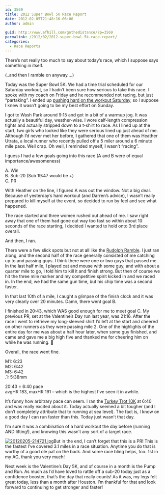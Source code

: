 ```yaml
---
id: 3569
title: 2012 Super Bowl 5K Race Report
date: 2012-02-05T21:48:16-06:00
author: admin
  
guid: http://www.afhill.com/gothedistance/?p=3569
permalink: /2012/02/2012-super-bowl-5k-race-report/
categories:
  - Race Reports
---
```

There’s not really too much to say about today’s race, which I suppose says something in itself. 

(..and then I ramble on anyway&#8230;.)

Today was the Super Bowl 5K. We had a time trial scheduled for our Saturday workout, so I hadn’t been sure how serious to take this race. I spoke with my coach on Friday and he recommended not racing, but just “partaking”. I ended up [pushing hard on the workout Saturday](http://www.afhill.com/gothedistance/2012/02/parking/ "Parking on a driveway and running in a parking garage!"), so I suppose I knew it wasn’t going to be my best effort on Sunday. 

I got to Wash Park around 9:15 and got in a bit of a warmup jog. It was actually a beautiful day, weather-wise. I wore calf-length compression tights and actually stripped down to a t-shirt to race. As I lined up at the start, two girls who looked like they were serious lined up just ahead of me. Although I’d never met her before, I gathered that one of them was Heather Utrata, a local runner who recently pulled off a 5 miler around a 6 minute mile pace. Well crap. Oh well, I reminded myself, I wasn’t “racing”. 

I guess I had a few goals going into this race (A and B were of equal importance/awesomeness)

A. Win  
B. Sub-20 (Sub 19:47 would be +)  
C. PR 

With Heather on the line, I figured A was out the window. Not a big deal. Because of yesterday’s hard workout (and Darren’s advice), I wasn’t really prepared to kill myself at the event, so decided to run by feel and see what happened. 

The race started and three women rushed out ahead of me. I saw right away that one of them had gone out way too fast so within about 10 seconds of the race starting, I decided I wanted to hold onto 3rd place overall.

And then, I ran.

There were a few slick spots but not at all like the [Rudolph Ramble](http://www.afhill.com/gothedistance/2011/12/rudolph-ramble-race-report/ "Rudolph Ramble Race Report"). I just ran along, and the second half of the race generally consisted of me catching up to and passing guys. I think there were one or two guys that passed me. In the last half mile, I played cat and mouse with some guy, and with about a quarter mile to go, I told him to kill it and finish strong. But then of course we hit the three mile marker and my competitive spirit kicked in and we raced in. In the end, we had the same gun time, but his chip time was a second faster. 

In that last 10th of a mile, I caught a glimpse of the finish clock and it was very clearly over 20 minutes. Damn, there went goal B. 

I finished in 20:43, which WAS good enough for me to meet goal C. My previous PR, set at the Valentine’s Day run last year, was 21:16. After the race I went to retrieve my long-sleeved shirt I’d left at the start and cheered on other runners as they were passing mile 2. One of the highlights of the entire day for me was about a half hour later, when some guy finished, and came and gave me a big high five and thanked me for cheering him on while he was running. 🙂

Overall, the race went fine. 

M1: 6:23  
M2: 6:42  
M3: 6:42  
.1: 5:38mm

20:43 = 6:40 pace  
avgHR 183, maxHR 191 – which is the highest I’ve seen it in awhile.

It’s funny how arbitrary pace can seem. I ran the [Turkey Trot 10K](http://www.afhill.com/gothedistance/2011/11/mesa-2011-turkey-trot-race-report/ "Mesa 2011 Turkey Trot Race Report") at 6:40 and was really excited about it. Today actually seemed a bit tougher (and I don’t completely attribute that to running at sea level). The fact is, I know on a good day I can run faster than this. Today just wasn’t that day. 

I’m sure it was a combination of a hard workout the day before (running AND lifting!), and knowing this wasn’t any sort of a target race.

[<img src="http://www.afhill.com/gothedistance/wp-content/uploads/2012/02/20120205-214721.jpg" alt="20120205-214721.jpg" class="alignright size-full" />](http://www.afhill.com/gothedistance/wp-content/uploads/2012/02/20120205-214721.jpg)But in the end, I can’t forget that this is a PR! This is the fastest I’ve covered 3.1 miles in a race situation. Anytime you do that is worthy of a good ole pat on the back. And some race bling helps, too. 1st in my AG, thank you very much! 

Next week is the Valentine’s Day 5K, and of course in a month is the Pump and Run. As much as I’d have loved to rattle off a sub-20 today just as a confidence booster, that’s the day that really counts! As it was, my legs felt great today, less than a month after Houston. I’m thankful for that and look forward to continuing to get stronger and faster!